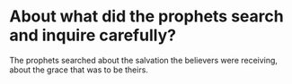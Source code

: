 # About what did the prophets search and inquire carefully?

The prophets searched about the salvation the believers were receiving, about the grace that was to be theirs.

